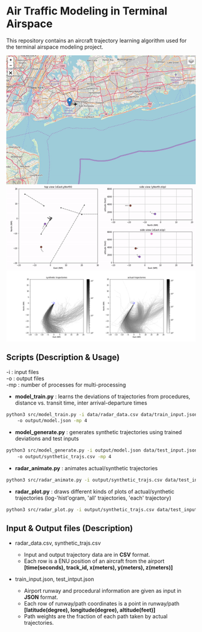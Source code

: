 # Air Traffic Modeling in Terminal Airspace

This repository contains an aircraft trajectory learning algorithm used for the terminal airspace modeling project.

<img src="data/demo_0.gif" align="center" width="700">  

<img src="data/demo_1.gif" align="center" width="800">  

<img src="data/demo_2.png" align="center" width="900">  


## Scripts (Description & Usage)
-i : input files  
-o : output files  
-mp : number of processes for multi-processing  


* **model_train.py** : learns the deviations of trajectories from procedures, distance vs. transit time, inter arrival-departure times
```bash
python3 src/model_train.py -i data/radar_data.csv data/train_input.json 
    -o output/model.json -mp 4
```

* **model_generate.py** : generates synthetic trajectories using trained deviations and test inputs
```bash
python3 src/model_generate.py -i output/model.json data/test_input.json 
    -o output/synthetic_trajs.csv -mp 4
```

* **radar_animate.py** : animates actual/synthetic trajectories 
```bash
python3 src/radar_animate.py -i output/synthetic_trajs.csv data/test_input.json output/animation.html
```

* **radar_plot.py** : draws different kinds of plots of actual/synthetic trajectories (log-'hist'ogram, 'all' trajectories, 'each' trajectory)
```bash
python3 src/radar_plot.py -i output/synthetic_trajs.csv data/test_input.json hist
```


## Input & Output files (Description)

* radar_data.csv, synthetic_trajs.csv
  - Input and output trajectory data are in **CSV** format.
  - Each row is a ENU position of an aircraft from the airport  
    **[time(seconds), track_id, x(meters), y(meters), z(meters)]**
  

* train_input.json, test_intput.json
  - Airport runway and procedural information are given as input in **JSON** format.
  - Each row of runway/path coordinates is a point in runway/path  
    **[latitude(degree), longitude(degree), altitude(feet)]**
  - Path weights are the fraction of each path taken by actual trajectories. 




